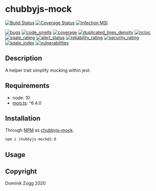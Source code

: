 # chubbyjs-mock

[![Build Status](https://api.travis-ci.org/chubbyjs/chubbyjs-mock.png?branch=master)](https://travis-ci.org/chubbyjs/chubbyjs-mock)
[![Coverage Status](https://coveralls.io/repos/github/chubbyjs/chubbyjs-mock/badge.svg?branch=master)](https://coveralls.io/github/chubbyjs/chubbyjs-mock?branch=master)
[![Infection MSI](https://badge.stryker-mutator.io/github.com/chubbyjs/chubbyjs-mock/master)](https://dashboard.stryker-mutator.io/reports/github.com/chubbyjs/chubbyjs-mock/master)

[![bugs](https://sonarcloud.io/api/project_badges/measure?project=chubbyjs_chubbyjs-mock&metric=bugs)](https://sonarcloud.io/dashboard?id=chubbyjs_chubbyjs-mock)
[![code_smells](https://sonarcloud.io/api/project_badges/measure?project=chubbyjs_chubbyjs-mock&metric=code_smells)](https://sonarcloud.io/dashboard?id=chubbyjs_chubbyjs-mock)
[![coverage](https://sonarcloud.io/api/project_badges/measure?project=chubbyjs_chubbyjs-mock&metric=coverage)](https://sonarcloud.io/dashboard?id=chubbyjs_chubbyjs-mock)
[![duplicated_lines_density](https://sonarcloud.io/api/project_badges/measure?project=chubbyjs_chubbyjs-mock&metric=duplicated_lines_density)](https://sonarcloud.io/dashboard?id=chubbyjs_chubbyjs-mock)
[![ncloc](https://sonarcloud.io/api/project_badges/measure?project=chubbyjs_chubbyjs-mock&metric=ncloc)](https://sonarcloud.io/dashboard?id=chubbyjs_chubbyjs-mock)
[![sqale_rating](https://sonarcloud.io/api/project_badges/measure?project=chubbyjs_chubbyjs-mock&metric=sqale_rating)](https://sonarcloud.io/dashboard?id=chubbyjs_chubbyjs-mock)
[![alert_status](https://sonarcloud.io/api/project_badges/measure?project=chubbyjs_chubbyjs-mock&metric=alert_status)](https://sonarcloud.io/dashboard?id=chubbyjs_chubbyjs-mock)
[![reliability_rating](https://sonarcloud.io/api/project_badges/measure?project=chubbyjs_chubbyjs-mock&metric=reliability_rating)](https://sonarcloud.io/dashboard?id=chubbyjs_chubbyjs-mock)
[![security_rating](https://sonarcloud.io/api/project_badges/measure?project=chubbyjs_chubbyjs-mock&metric=security_rating)](https://sonarcloud.io/dashboard?id=chubbyjs_chubbyjs-mock)
[![sqale_index](https://sonarcloud.io/api/project_badges/measure?project=chubbyjs_chubbyjs-mock&metric=sqale_index)](https://sonarcloud.io/dashboard?id=chubbyjs_chubbyjs-mock)
[![vulnerabilities](https://sonarcloud.io/api/project_badges/measure?project=chubbyjs_chubbyjs-mock&metric=vulnerabilities)](https://sonarcloud.io/dashboard?id=chubbyjs_chubbyjs-mock)

## Description

A helper trait simplify mocking within jest.

## Requirements

 * node: 10
 * [moq.ts][2]: ^6.4.0

## Installation

Through [NPM](https://www.npmjs.com) as [chubbyjs-mock][1].

```sh
npm i chubbyjs-mock@1.0
```

## Usage

## Copyright

Dominik Zogg 2020

[1]: https://www.npmjs.com/package/chubbyjs-mock

[2]: https://www.npmjs.com/package/moq.ts
